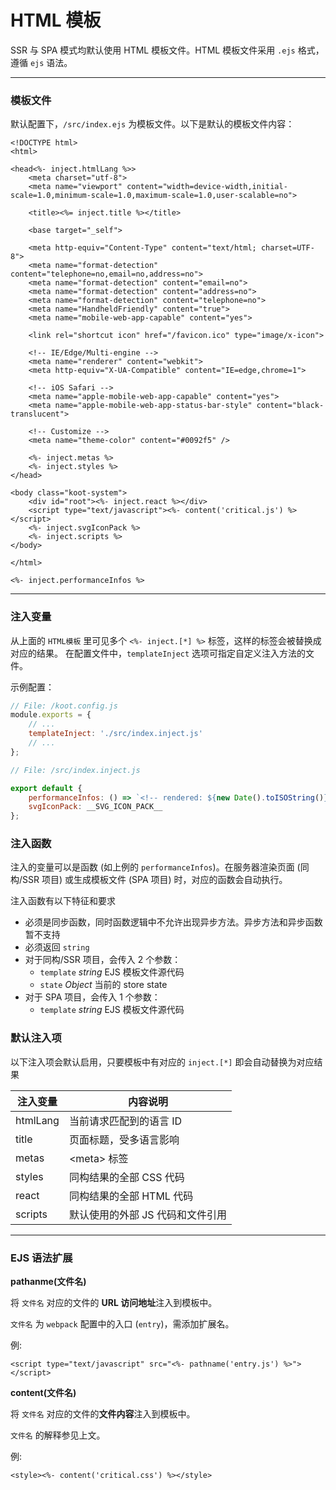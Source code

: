 # HTML 模板

SSR 与 SPA 模式均默认使用 HTML 模板文件。HTML 模板文件采用 `.ejs` 格式，遵循 `ejs` 语法。

---

### 模板文件

默认配置下，`/src/index.ejs` 为模板文件。以下是默认的模板文件内容：

```ejs
<!DOCTYPE html>
<html>

<head<%- inject.htmlLang %>>
    <meta charset="utf-8">
    <meta name="viewport" content="width=device-width,initial-scale=1.0,minimum-scale=1.0,maximum-scale=1.0,user-scalable=no">

    <title><%= inject.title %></title>

    <base target="_self">

    <meta http-equiv="Content-Type" content="text/html; charset=UTF-8">
    <meta name="format-detection" content="telephone=no,email=no,address=no">
    <meta name="format-detection" content="email=no">
    <meta name="format-detection" content="address=no">
    <meta name="format-detection" content="telephone=no">
    <meta name="HandheldFriendly" content="true">
    <meta name="mobile-web-app-capable" content="yes">

    <link rel="shortcut icon" href="/favicon.ico" type="image/x-icon">

    <!-- IE/Edge/Multi-engine -->
    <meta name="renderer" content="webkit">
    <meta http-equiv="X-UA-Compatible" content="IE=edge,chrome=1">

    <!-- iOS Safari -->
    <meta name="apple-mobile-web-app-capable" content="yes">
    <meta name="apple-mobile-web-app-status-bar-style" content="black-translucent">

    <!-- Customize -->
    <meta name="theme-color" content="#0092f5" />

    <%- inject.metas %>
    <%- inject.styles %>
</head>

<body class="koot-system">
    <div id="root"><%- inject.react %></div>
    <script type="text/javascript"><%- content('critical.js') %></script>
    <%- inject.svgIconPack %>
    <%- inject.scripts %>
</body>

</html>

<%- inject.performanceInfos %>
```

---

### 注入变量

从上面的 `HTML模板` 里可见多个 `<%- inject.[*] %>` 标签，这样的标签会被替换成对应的结果。
在配置文件中，`templateInject` 选项可指定自定义注入方法的文件。

示例配置：

```js
// File: /koot.config.js
module.exports = {
    // ...
    templateInject: './src/index.inject.js'
    // ...
};
```

```js
// File: /src/index.inject.js

export default {
    performanceInfos: () => `<!-- rendered: ${new Date().toISOString()} -->`,
    svgIconPack: __SVG_ICON_PACK__
};
```

### 注入函数

注入的变量可以是函数 (如上例的 `performanceInfos`)。在服务器渲染页面 (同构/SSR 项目) 或生成模板文件 (SPA 项目) 时，对应的函数会自动执行。

注入函数有以下特征和要求

-   必须是同步函数，同时函数逻辑中不允许出现异步方法。异步方法和异步函数暂不支持
-   必须返回 `string`
-   对于同构/SSR 项目，会传入 2 个参数：
    -   `template`
        _string_ EJS 模板文件源代码
    -   `state`
        _Object_ 当前的 store state
-   对于 SPA 项目，会传入 1 个参数：
    -   `template`
        _string_ EJS 模板文件源代码

### 默认注入项

以下注入项会默认启用，只要模板中有对应的 `inject.[*]` 即会自动替换为对应结果

| 注入变量 | 内容说明                         |
| -------- | -------------------------------- |
| htmlLang | 当前请求匹配到的语言 ID          |
| title    | 页面标题，受多语言影响           |
| metas    | &lt;meta&gt; 标签                |
| styles   | 同构结果的全部 CSS 代码          |
| react    | 同构结果的全部 HTML 代码         |
| scripts  | 默认使用的外部 JS 代码和文件引用 |

---

### EJS 语法扩展

**pathanme(文件名)**

将 `文件名` 对应的文件的 **URL 访问地址**注入到模板中。

`文件名` 为 `webpack` 配置中的入口 (`entry`)，需添加扩展名。

例:

```ejs
<script type="text/javascript" src="<%- pathname('entry.js') %>"></script>
```

**content(文件名)**

将 `文件名` 对应的文件的**文件内容**注入到模板中。

`文件名` 的解释参见上文。

例:

```ejs
<style><%- content('critical.css') %></style>
```
